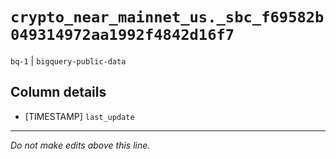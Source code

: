 # `crypto_near_mainnet_us._sbc_f69582b049314972aa1992f4842d16f7`
`bq-1` | `bigquery-public-data`

## Column details
* [TIMESTAMP] `last_update`

-------------------------------------------------------------------------------
*Do not make edits above this line.*
